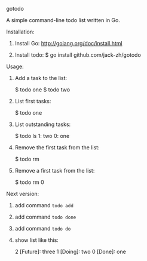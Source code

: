 gotodo

A simple command-line todo list written in Go.

Installation:

1. Install Go:
	http://golang.org/doc/install.html

2. Install todo:
	$ go install github.com/jack-zh/gotodo

Usage:

1. Add a task to the list:


	$ todo one
	$ todo two


2. List first tasks:


	$ todo
	 one


3. List outstanding tasks:


	$ todo ls
      1: two
      0: one


4. Remove the first task from the list:


	$ todo rm


5. Remove a first task from the list:


	$ todo rm 0


Next version:

1. add command `todo add`
2. add command `todo done`
3. add command `todo do`
3. show list like this:
    
    2   [Future]:  three 
    1   [Doing]:   two
    0   [Done]:    one
    


